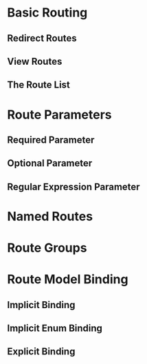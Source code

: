 # Basic Routing
## Redirect Routes
## View Routes
## The Route List
# Route Parameters
## Required Parameter
## Optional Parameter
## Regular Expression Parameter
# Named Routes
# Route Groups
# Route Model Binding
## Implicit Binding
## Implicit Enum Binding
## Explicit Binding

